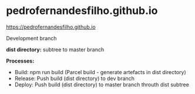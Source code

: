 # pedrofernandesfilho.github.io
https://pedrofernandesfilho.github.io

Development branch

**dist directory:** subtree to master branch

**Processes:**

- Build: npm run build (Parcel build - generate artefacts in dist directory)
- Release: Push build (dist directory) to dev branch
- Deploy: Push build (dist directory) to master branch throuth dist subtree